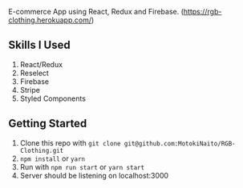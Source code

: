 E-commerce App using React, Redux and Firebase.
(https://rgb-clothing.herokuapp.com/)

## Skills I Used

1. React/Redux
2. Reselect
3. Firebase
4. Stripe
5. Styled Components

## Getting Started

1. Clone this repo with `git clone git@github.com:MotokiNaito/RGB-Clothing.git`
2. `npm install` or `yarn`
3. Run with `npm run start` or `yarn start`
4. Server should be listening on localhost:3000
